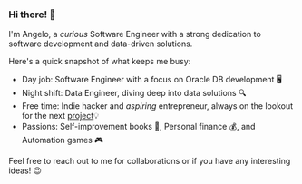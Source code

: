 ### Hi there! 👋

I'm Angelo, a *curious* Software Engineer with a strong dedication to software development and data-driven solutions. 

Here's a quick snapshot of what keeps me busy:

- Day job: Software Engineer with a focus on Oracle DB development 🖥️
- Night shift: Data Engineer, diving deep into data solutions 🔍
- Free time: Indie hacker and *aspiring* entrepreneur, always on the lookout for the next [project](https://retroquest.app/)💡
- Passions: Self-improvement books 📖, Personal finance 💰, and Automation games 🎮

Feel free to reach out to me for collaborations or if you have any interesting ideas! 😉

